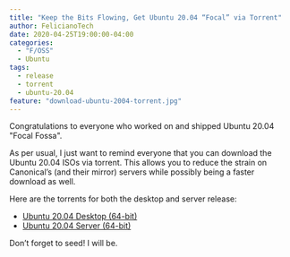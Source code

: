 ```yaml
---
title: "Keep the Bits Flowing, Get Ubuntu 20.04 “Focal” via Torrent"
author: FelicianoTech
date: 2020-04-25T19:00:00-04:00
categories:
  - "F/OSS"
  - Ubuntu
tags:
  - release
  - torrent
  - ubuntu-20.04
feature: "download-ubuntu-2004-torrent.jpg"
---
```

Congratulations to everyone who worked on and shipped Ubuntu 20.04 "Focal Fossa".

As per usual, I just want to remind everyone that you can download the Ubuntu 20.04 ISOs via torrent.
This allows you to reduce the strain on Canonical’s (and their mirror) servers while possibly being a faster download as well.

Here are the torrents for both the desktop and server release:

- [Ubuntu 20.04 Desktop (64-bit)][1] 
- [Ubuntu 20.04 Server (64-bit)][2]
  
Don’t forget to seed! I will be.

[1]: http://releases.ubuntu.com/20.04/ubuntu-20.04-desktop-amd64.iso.torrent
[2]: http://releases.ubuntu.com/20.04/ubuntu-20.04-live-server-amd64.iso.torrent
